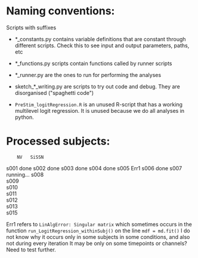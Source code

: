 # Naming conventions:

Scripts with suffixes
- *_constants.py  contains variable definitions that are constant through different scripts. Check this to see input and output parameters, paths, etc
- *_functions.py scripts contain functions called by runner scripts
- *_runner.py are the ones to run for performing the analyses
- sketch_*_writing.py are scripts to try out code and debug. They are disorganised ("spaghetti code")

- `PreStim_logitRegression.R` is an unused R-script that has a working multilevel logit regression. It is unused because we do all analyses in python.


# Processed subjects:
        NV   SiSSN
s001   done
s002   done
s003   done
s004   done
s005   Err1
s006   done
s007   running...
s008   
s009   
s010   
s011   
s012   
s013   
s015   

Err1 refers to `LinAlgError: Singular matrix` which sometimes occurs in the function `run_LogitRegression_withinSubj()` on the line `mdf = md.fit()`
I do not know why it occurs only in some subjects in some conditions, and also not during every iteration
It may be only on some timepoints or channels? Need to test further.
